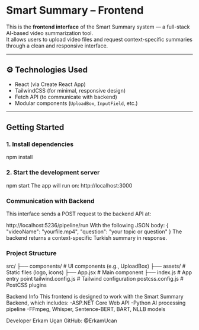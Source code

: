 # Smart Summary – Frontend

This is the **frontend interface** of the Smart Summary system — a full-stack AI-based video summarization tool.  
It allows users to upload video files and request context-specific summaries through a clean and responsive interface.

---

## ⚙️ Technologies Used

- React (via Create React App)
-  TailwindCSS (for minimal, responsive design)
-  Fetch API (to communicate with backend)
-  Modular components (`UploadBox`, `InputField`, etc.)

---

##  Getting Started

### 1. Install dependencies

npm install

### 2. Start the development server
npm start
The app will run on: http://localhost:3000

### Communication with Backend
This interface sends a POST request to the backend API at:

http://localhost:5236/pipeline/run
With the following JSON body:
{
  "videoName": "yourfile.mp4",
  "question": "your topic or question"
}
The backend returns a context-specific Turkish summary in response.

###  Project Structure
src/
├── components/       # UI components (e.g., UploadBox)
├── assets/           # Static files (logo, icons)
├── App.jsx           # Main component
├── index.js          # App entry point
tailwind.config.js    # Tailwind configuration
postcss.config.js     # PostCSS plugins


Backend Info
This frontend is designed to work with the Smart Summary Backend, which includes:
-ASP.NET Core Web API
-Python AI processing pipeline
-FFmpeg, Whisper, Sentence-BERT, BART, NLLB models

Developer
Erkam Uçan
GitHub: @ErkamUcan
